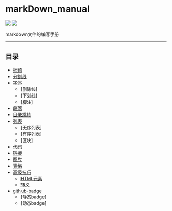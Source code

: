 # markDown_manual

![](https://img.shields.io/badge/LP-markdown-green)
![](https://img.shields.io/badge/paltform-windows-green)

markdown文件的编写手册

***

## 目录

- [标题](https://github.com/PatrickLiu12138/markDownManual/blob/main/manual/%E6%A0%87%E9%A2%98.md)  
- [分割线](https://github.com/PatrickLiu12138/markDownManual/blob/main/manual/%E5%88%86%E5%89%B2%E7%BA%BF.md)  
- [字体](https://github.com/PatrickLiu12138/markDownManual/blob/main/manual/%E5%AD%97%E4%BD%93.md)  
    - [删除线]
    - [下划线]
    - [脚注]
- [段落](https://github.com/PatrickLiu12138/markDownManual/blob/main/manual/%E6%AE%B5%E8%90%BD.md)  
- [目录跳转](https://github.com/PatrickLiu12138/markDownManual/blob/main/manual/%E7%9B%AE%E5%BD%95%E8%B7%B3%E8%BD%AC.md) 
- [列表](https://github.com/PatrickLiu12138/markDownManual/blob/main/manual/%E5%88%97%E8%A1%A8.md) 
    - [无序列表]
    - [有序列表]
    - [区块]
- [代码](https://github.com/PatrickLiu12138/markDownManual/blob/main/manual/%E4%BB%A3%E7%A0%81.md) 
- [链接](https://github.com/PatrickLiu12138/markDownManual/blob/main/manual/%E9%93%BE%E6%8E%A5.md) 
- [图片](https://github.com/PatrickLiu12138/markDownManual/blob/main/manual/%E5%9B%BE%E7%89%87.md) 
- [表格](https://github.com/PatrickLiu12138/markDownManual/blob/main/manual/%E8%A1%A8%E6%A0%BC.md) 
- [高级技巧](https://github.com/PatrickLiu12138/markDownManual/blob/main/manual/%E9%AB%98%E7%BA%A7%E6%8A%80%E5%B7%A7.md)
    - [HTML元素](#../../../../../../../manual/高级技巧.md)
    - [转义](#../../../../../../../manual/高级技巧.md)
- [github-badge](https://github.com/PatrickLiu12138/markDownManual/blob/main/manual/github-badge.md)
    - [静态badge]
    - [动态badge]

